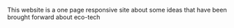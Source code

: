 This website is a one page responsive site about some ideas that have been brought forward about eco-tech